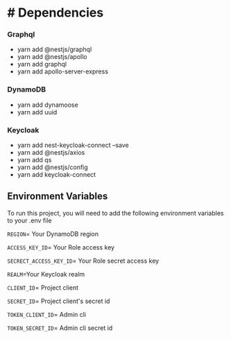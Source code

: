 # # Dependencies

### Graphql

- yarn add @nestjs/graphql
- yarn add @nestjs/apollo
- yarn add graphql
- yarn add apollo-server-express

### DynamoDB

- yarn add dynamoose
- yarn add uuid

### Keycloak

- yarn add nest-keycloak-connect –save
- yarn add @nestjs/axios
- yarn add qs
- yarn add @nestjs/config
- yarn add keycloak-connect

## Environment Variables

To run this project, you will need to add the following environment variables to your .env file

`REGION`= Your DynamoDB region

`ACCESS_KEY_ID`= Your Role access key

`SECRECT_ACCESS_KEY_ID`= Your Role secret access key

`REALM`=Your Keycloak realm

`CLIENT_ID`= Project client

`SECRET_ID`= Project client's secret id

`TOKEN_CLIENT_ID`= Admin cli

`TOKEN_SECRET_ID`= Admin cli secret id
